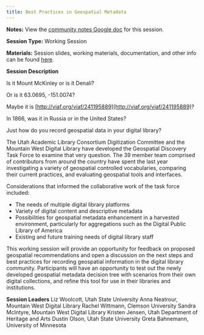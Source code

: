 ```yaml
---
title: Best Practices in Geospatial Metadata
---
```

**Notes:** View the [community notes Google doc](https://docs.google.com/document/d/1JVCG1vz1tMW8ecuIdDLI2iE2ke7umBMb1D9kOnCn8XA/ "Best Practices in Geospatial Metadata - community notes") for this session.

**Session Type:** Working Session

**Materials:** Session slides, working materials, documentation, and other info can be found [here](https://sites.google.com/site/dlfgeospatial/home).

**Session Description**

Is it Mount McKinley or is it Denali?

Or is it 63.0695, -151.0074?

Maybe it is [http://viaf.org/viaf/241195889](http://viaf.org/viaf/241195889)?

In 1866, was it in Russia or in the United States?

Just how do you record geospatial data in your digital library?

The Utah Academic Library Consortium Digitization Committee and the Mountain West Digital Library have developed the Geospatial Discovery Task Force to examine that very question. The 39 member team comprised of contributors from around the country have spent the last year investigating a variety of geospatial controlled vocabularies, comparing their current practices, and evaluating geospatial tools and interfaces.

Considerations that informed the collaborative work of the task force included:

* The needs of multiple digital library platforms
* Variety of digital content and descriptive metadata
* Possibilities for geospatial metadata enhancement in a harvested environment, particularly for aggregations such as the Digital Public Library of America
* Existing and future training needs of digital library staff

This working session will provide an opportunity for feedback on proposed geospatial recommendations and open a discussion on the next steps and best practices for recording geospatial information in the digital library community. Participants will have an opportunity to test out the newly developed geospatial metadata decision tree with scenarios from their own digital collections, and refine this tool for use in their libraries and institutions.

**Session Leaders**
Liz Woolcott, Utah State University
Anna Neatrour, Mountain West Digital Library
Rachel Wittmann, Clemson University
Sandra McIntyre, Mountain West Digital Library
Kristen Jensen, Utah Department of Heritage and Arts
Dustin Olson, Utah State University
Greta Bahnemann, University of Minnesota